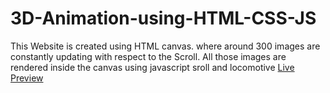 # 3D-Animation-using-HTML-CSS-JS
This Website is created using HTML canvas. where around 300 images are constantly updating with respect to the Scroll.
All those images are rendered inside the canvas using javascript sroll and locomotive
<a href="">Live Preview</a>
